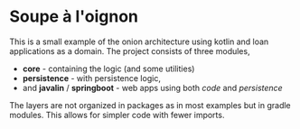 # Soupe à l'oignon

This is a small example of the onion architecture using kotlin and loan applications as a domain. The project
consists of three modules, 

* **core** - containing the logic (and some utilities)
* **persistence** - with persistence logic,
* and **javalin** / **springboot** - web apps using both *code* and *persistence*


The layers are not organized in packages as in most examples but in gradle modules. This allows for simpler code
with fewer imports.
